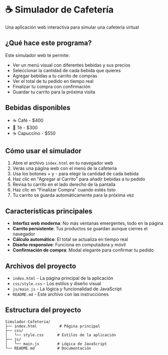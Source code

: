 # ☕ Simulador de Cafetería

Una aplicación web interactiva para simular una cafetería virtual

## ¿Qué hace este programa?

Este simulador web te permite:
- Ver un menú visual con diferentes bebidas y sus precios
- Seleccionar la cantidad de cada bebida que quieres
- Agregar bebidas a tu carrito de compras
- Ver el total de tu pedido en tiempo real
- Finalizar tu compra con confirmación
- Guardar tu carrito para la próxima visita

## Bebidas disponibles

- ☕ Café - $400
- 🍵 Té - $300
- ☕ Capuccino - $550

## Cómo usar el simulador

1. Abre el archivo `index.html` en tu navegador web
2. Verás una página web con el menú de la cafetería
3. Usa los botones + y - para elegir la cantidad de cada bebida
4. Haz clic en "Agregar al Carrito" para añadir bebidas a tu pedido
5. Revisa tu carrito en el lado derecho de la pantalla
6. Haz clic en "Finalizar Compra" cuando estés listo
7. Tu carrito se guarda automáticamente para la próxima vez

## Características principales

- **Interfaz web moderna**: No más ventanas emergentes, todo en la página
- **Carrito persistente**: Tus productos se guardan aunque cierres el navegador
- **Cálculo automático**: El total se actualiza en tiempo real
- **Diseño responsive**: Funciona en computadora y móvil
- **Confirmación de compra**: Modal elegante para confirmar tu pedido

## Archivos del proyecto

- `index.html` - La página principal de la aplicación
- `css/style.css` - Los estilos y diseño visual
- `js/main.js` - La lógica y funcionalidad de JavaScript
- `README.md` - Este archivo con las instrucciones

## Estructura del proyecto

```
Simulador-Cafeteria/
├── index.html          # Página principal
├── css/
│   └── style.css      # Estilos de la aplicación
├── js/
│   └── main.js        # Lógica de JavaScript
└── README.md          # Documentación
```
